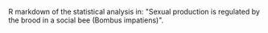 R markdown of the statistical analysis in: "Sexual production is regulated by the brood in a social bee (Bombus impatiens)".
